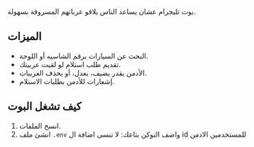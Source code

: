 بوت تليجرام عشان يساعد الناس يلاقو عرباتهم المسروقة بسهولة.

## الميزات
- البحث عن السيارات برقم الشاسيه أو اللوحة.
- تقديم طلب استلام لو لقيت عربيتك.
- الأدمن يقدر يضيف، يعدل، أو يحذف العربيات.
- إشعارات للأدمن بطلبات الاستلام.

## كيف تشغل البوت

1. انسخ الملفات.
2. انشئ ملف `.env` واضف التوكن بتاعك:
لا تنسى اضافة ال id للمستخدمين الادمن 
